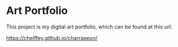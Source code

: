 # Art Portfolio

This project is my digital art portfolio, which can be found at this url:

https://chelffey.github.io/charraxeon/

